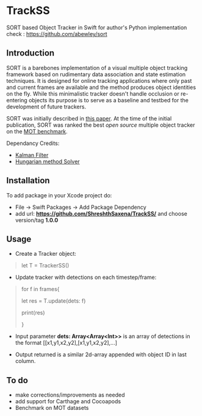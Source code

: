 # TrackSS

SORT based Object Tracker in Swift
for author's Python implementation check : https://github.com/abewley/sort

## Introduction

SORT is a barebones implementation of a visual multiple object tracking framework based on rudimentary data association and state estimation techniques. It is designed for online tracking applications where only past and current frames are available and the method produces object identities on the fly. While this minimalistic tracker doesn't handle occlusion or re-entering objects its purpose is to serve as a baseline and testbed for the development of future trackers.

SORT was initially described in [this paper](http://arxiv.org/abs/1602.00763). At the time of the initial publication, SORT was ranked the best *open source* multiple object tracker on the [MOT benchmark](https://motchallenge.net/results/2D_MOT_2015/).

Dependancy Credits: 
- [Kalman Filter](https://github.com/wearereasonablepeople/KalmanFilter)
- [Hungarian method Solver](https://github.com/Jasagredo/Hume)


## Installation 

To add package in your Xcode project do: 
- File -> Swift Packages -> Add Package Dependency
- add url: **https://github.com/ShreshthSaxena/TrackSS/** and choose version/tag **1.0.0**

## Usage

- Create a Tracker object:
> let T = TrackerSS()

- Update tracker with detections on each timestep/frame:
>for f in frames{
>
>    let res = T.update(dets: f)
>
>    print(res)
>
>}

- Input parameter **dets: Array<Array\<Int>>** is an array of detections in the format [[x1,y1,x2,y2],[x1,y1,x2,y2],...]

- Output returned is a similar 2d-array appended with object ID in last column.

## To do

- make corrections/improvements as needed
- add support for Carthage and Cocoapods
- Benchmark on MOT datasets
